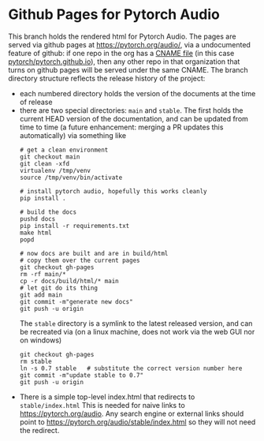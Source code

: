 # Github Pages for Pytorch Audio

This branch holds the rendered html for Pytorch Audio. The pages are served via
github pages at https://pytorch.org/audio/, via a undocumented feature of
github: if one repo in the org has a [CNAME
file](https://github.com/pytorch/pytorch.github.io/blob/site/CNAME) (in this
case [pytorch/pytorch.github.io](https://github.com/pytorch/pytorch.github.io)),
then any other repo in that organization that turns on github pages will be
served under the same CNAME. The branch directory structure reflects the
release history of the project:
- each numbered directory holds the version of the documents at the time of
  release
- there are two special directories: `main` and `stable`. The first holds the
  current HEAD version of the documentation, and can be updated from time to
  time (a future enhancement: merging a PR updates this automatically) via
  something like
  ```
  # get a clean environment
  git checkout main
  git clean -xfd
  virtualenv /tmp/venv
  source /tmp/venv/bin/activate

  # install pytorch audio, hopefully this works cleanly
  pip install .

  # build the docs
  pushd docs
  pip install -r requirements.txt
  make html
  popd

  # now docs are built and are in build/html
  # copy them over the current pages
  git checkout gh-pages
  rm -rf main/*
  cp -r docs/build/html/* main
  # let git do its thing
  git add main
  git commit -m"generate new docs"
  git push -u origin
  ```
  The `stable` directory is a symlink to the latest released version, and can
  be recreated via (on a linux machine, does not work via the web GUI nor on
  windows)
  ```
  git checkout gh-pages
  rm stable
  ln -s 0.7 stable   # substitute the correct version number here
  git commit -m"update stable to 0.7"
  git push -u origin
  ```
- There is a simple top-level index.html that redirects to `stable/index.html`
  This is needed for naive links to https://pytorch.org/audio. Any search
  engine or external links should point to
  https://pytorch.org/audio/stable/index.html so they will not need the
  redirect.
